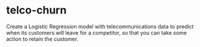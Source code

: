# telco-churn

Create a Logistic Regression model with telecommunications data to predict when its customers will leave for a competitor, so that you can take some action to retain the customer. 

